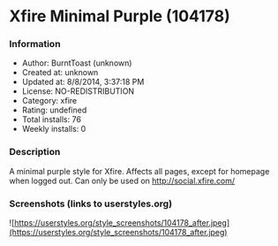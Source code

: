 # Xfire Minimal Purple (104178)

### Information
- Author: BurntToast (unknown)
- Created at: unknown
- Updated at: 8/8/2014, 3:37:18 PM
- License: NO-REDISTRIBUTION
- Category: xfire
- Rating: undefined
- Total installs: 76
- Weekly installs: 0


### Description
A minimal purple style for Xfire. Affects all pages, except for homepage when logged out. Can only be used on http://social.xfire.com/


### Screenshots (links to userstyles.org)
![https://userstyles.org/style_screenshots/104178_after.jpeg](https://userstyles.org/style_screenshots/104178_after.jpeg)


